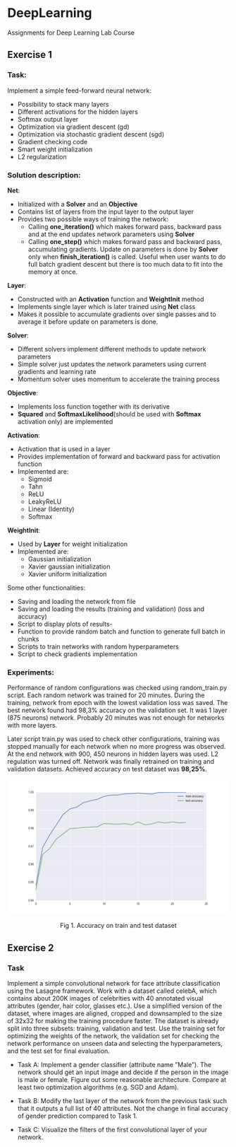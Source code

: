 # DeepLearning
Assignments for Deep Learning Lab Course

## Exercise 1

### Task:
Implement a simple feed-forward neural network:
* Possibility to stack many layers
* Different activations for the hidden layers
* Softmax output layer
* Optimization via gradient descent (gd)
* Optimization via stochastic gradient descent (sgd)
* Gradient checking code
* Smart weight initialization
* L2 regularization

### Solution description:  
<b>Net</b>:  
* Initialized with a <b>Solver</b> and an <b>Objective</b>
* Contains list of layers from the input layer to the output layer
* Provides two possible ways of training the network:
  - Calling <b>one_iteration()</b> which makes forward pass, backward pass and at the 
  end updates network parameters using <b>Solver</b>
  - Calling <b>one_step()</b> which makes forward pass and backward pass, accumulating gradients. 
  Update on parameters is done by <b>Solver</b> only when <b>finish_iteration()</b> is called. 
  Useful when user wants to do full batch gradient descent but there is too much data to fit 
  into the memory at once.

<b>Layer</b>:  
* Constructed with an <b>Activation</b> function and <b>WeightInit</b> method
* Implements single layer which is later trained using <b>Net</b> class
* Makes it possible to accumulate gradients over single passes and to average it 
before update on parameters is done.

<b>Solver</b>:
* Different solvers implement different methods to update network parameters
* Simple solver just updates the network parameters using current gradients and
learning rate
* Momentum solver uses momentum to accelerate the training process

<b>Objective</b>:
* Implements loss function together with its derivative
* <b>Squared</b> and <b>SoftmaxLikelihood</b>(should be used with <b>Softmax</b> activation only) 
are implemented

<b>Activation</b>:
* Activation that is used in a layer
* Provides implementation of forward and backward pass for activation function
* Implemented are: 
  - Sigmoid
  - Tahn
  - ReLU
  - LeakyReLU
  - Linear (Identity)
  - Softmax
  
<b>WeightInit</b>:
* Used by <b>Layer</b> for weight initialization
* Implemented are: 
  - Gaussian initialization
  - Xavier gaussian initialization 
  - Xavier uniform initialization
  
Some other functionalities:
  - Saving and loading the network from file
  - Saving and loading the results (training and validation) (loss and accuracy)
  - Script to display plots of results-
  - Function to provide random batch and function to generate full batch in chunks
  - Scripts to train networks with random hyperparameters
  - Script to check gradients implementation
  
### Experiments:  
Performance of random configurations was checked using random_train.py script.
Each random network was trained for 20 minutes. During the training, network from epoch
with the lowest validation loss was saved. The best network found had 98,3% accuracy on
the validation set. It was 1 layer (875 neurons) network. Probably 20 minutes was not
enough for networks with more layers. 

Later script train.py was used to check other
configurations, training was stopped manually for each network when no more progress was
observed. At the end network with 900, 450 neurons in hidden layers was used. L2 regulation
was turned off. Network was finally retrained on training and validation datasets. 
Achieved accuracy on test dataset was <b>98,25%</b>.
<p align="center">
  <img src="Exercise_1/Plots/Accuracy_102.png" width="500"> 
</p> 
<p align="center">
  Fig 1. Accuracy on train and test dataset
</p> 


## Exercise 2

### Task
Implement a simple convolutional network for face attribute classification using the 
Lasagne framework. Work with a dataset called celebA, which contains about 200K images
of celebrities with 40 annotated visual attributes (gender, hair color, glasses
etc.). Use a simplified version of the dataset, where images are aligned,
cropped and downsampled to the size of 32x32 for making the training procedure
faster. The dataset is already split into three subsets: training,
validation and test. Use the training set for optimizing the weights of the
network, the validation set for checking the network performance on unseen
data and selecting the hyperparameters, and the test set for final evaluation.

- Task A:
Implement a gender classifier (attribute name ”Male”). The
network should get an input image and decide if the person in the image is
male or female. Figure out some reasonable architecture. Compare at least two
optimization algorithms (e.g. SGD and Adam).

- Task B:
Modify the last layer of the network from the previous task such that it outputs
a full list of 40 attributes. Not the change in final accuracy of gender prediction 
compared to Task 1.

- Task C:
Visualize the filters of the first convolutional layer of your network. 

